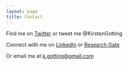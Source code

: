 ```yaml
---
layout: page
title: Contact
---
```


Find me on [Twitter](https://twitter.com/KirstenGotting) or tweet me @KirstenGotting


Connect with me on [LinkedIn](https://www.linkedin.com/in/kirsten-gotting-5b8a6b74) or [Research Gate](https://www.researchgate.net/profile/Kirsten_Gotting)

Or email me at k.gotting@gmail.com
